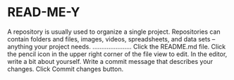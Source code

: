 # READ-ME-Y
A repository is usually used to organize a single project. Repositories can contain folders and files, images, videos, spreadsheets, and data sets – anything your project needs. 
......................
Click the README.md file.
Click the
pencil icon in the upper right corner of the file view to edit.
In the editor, write a bit about yourself.
Write a commit message that describes your changes.
Click Commit changes button.
